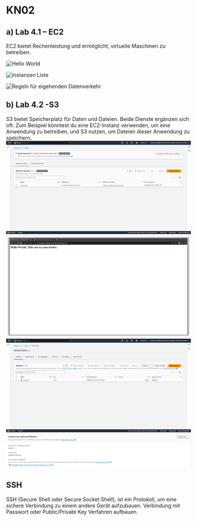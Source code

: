 # KN02
## a) Lab 4.1 – EC2
EC2 bietet Rechenleistung und ermöglicht, virtuelle Maschinen zu betreiben. 

![Hello World](https://github.com/user-attachments/assets/260050a5-b86b-493e-abd6-cc06acbd10fc)

![Instanzen Liste](https://github.com/user-attachments/assets/dc01e95c-f3c1-43fe-bc99-a21c324eb51a)

![Regeln für eigehenden Datenverkehr](https://github.com/user-attachments/assets/4c3055e5-abaf-4c5f-851a-7a046857f89e)

## b) Lab 4.2 -S3
S3 bietet Speicherplatz für Daten und Dateien. 
Beide Dienste ergänzen sich oft: Zum Beispiel könntest du eine EC2-Instanz verwenden, um eine Anwendung zu betreiben, und S3 nutzen, um Dateien dieser Anwendung zu speichern. 
![](https://github.com/bbw-tes/m364/blob/main/Bild2.png)
![](https://github.com/bbw-tes/m364/blob/main/Bild3.png)
![](https://github.com/bbw-tes/m364/blob/main/Bild4.png)
![](https://github.com/bbw-tes/m364/blob/main/Bild5.png)

## SSH
SSH (Secure Shell oder Secure Socket Shell), ist ein Protokoll, um eine sichere Verbindung zu einem andere Gerät aufzubauen. Verbindung mit Passwort oder Public/Private Key Verfahren aufbauen.  
